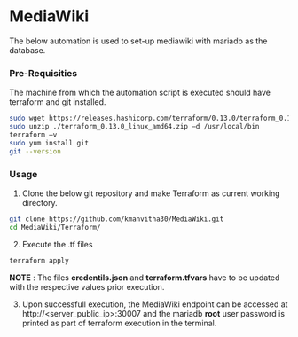 # MediaWiki 

The below automation is used to set-up mediawiki with mariadb as the database.

### Pre-Requisities
The machine from which the automation script is executed should have terraform and git installed.

```sh
sudo wget https://releases.hashicorp.com/terraform/0.13.0/terraform_0.13.0_linux_amd64.zip
sudo unzip ./terraform_0.13.0_linux_amd64.zip –d /usr/local/bin
terraform –v
sudo yum install git
git --version
```
### Usage

1. Clone the below git repository and make Terraform as current working directory.
```sh
git clone https://github.com/kmanvitha30/MediaWiki.git
cd MediaWiki/Terraform/
```
2. Execute the .tf files
```sh
terraform apply 
```
**NOTE** : The files **credentils.json** and **terraform.tfvars** have to be updated with the respective values prior execution.

3. Upon successfull execution, the MediaWiki endpoint can be accessed at http://<server_public_ip>:30007 and the mariadb **root** user password is printed as part of terraform execution in the terminal.
